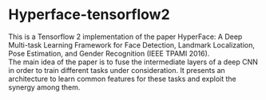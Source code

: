 # Hyperface-tensorflow2
This is a Tensorflow 2 implementation of the paper HyperFace: A Deep Multi-task Learning Framework for Face Detection, Landmark Localization, Pose Estimation, and Gender Recognition (IEEE TPAMI 2016).
</br>The main idea of the paper is to fuse the intermediate layers of a deep CNN in order to train different tasks under consideration. It presents an architecture to learn common features for these tasks and exploit the synergy among them.
